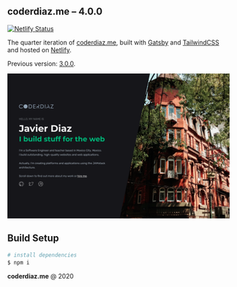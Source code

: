 ## coderdiaz.me – 4.0.0
[![Netlify Status](https://api.netlify.com/api/v1/badges/fd381bb2-9ac5-4d54-8985-3060257c314b/deploy-status)](https://app.netlify.com/sites/coderdiaz/deploys)

The quarter iteration of [coderdiaz.me](https://coderdiaz.me), built with [Gatsby](https://www.gatsbyjs.org/) and [TailwindCSS](https://tailwindcss.com/) and hosted on [Netlify](https://www.netlify.com/).

Previous version: [3.0.0](https://github.com/coderdiaz/v3).

![New version](docs/screenshot.png)

## Build Setup
```bash
# install dependencies
$ npm i
```

**coderdiaz.me** @ 2020